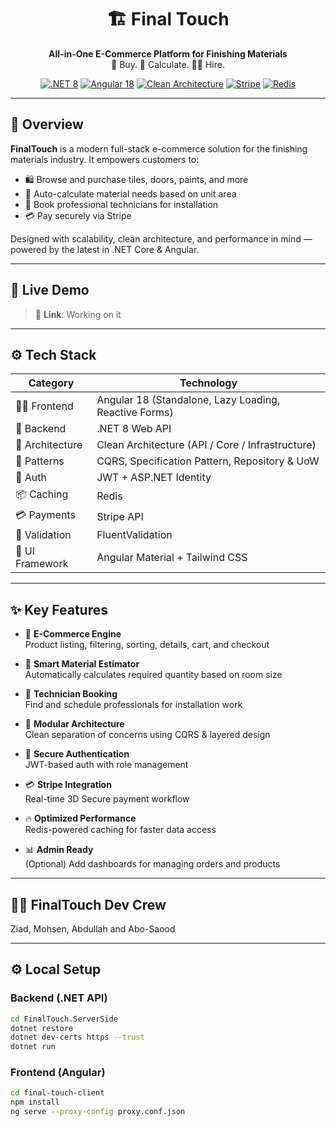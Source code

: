 <h1 align="center">🏗️ Final Touch</h1>
<p align="center">
  <b>All-in-One E-Commerce Platform for Finishing Materials</b><br>
  🎨 Buy. 📏 Calculate. 👷‍♂️ Hire.
</p>

<p align="center">
  <a href="#"><img alt=".NET 8" src="https://img.shields.io/badge/.NET-8.0-blueviolet?logo=dotnet" /></a>
  <a href="#"><img alt="Angular 18" src="https://img.shields.io/badge/Angular-18-red?logo=angular" /></a>
  <a href="#"><img alt="Clean Architecture" src="https://img.shields.io/badge/Architecture-Clean-brightgreen" /></a>
  <a href="#"><img alt="Stripe" src="https://img.shields.io/badge/Payments-Stripe-blue?logo=stripe" /></a>
  <a href="#"><img alt="Redis" src="https://img.shields.io/badge/Cache-Redis-darkred?logo=redis" /></a>
</p>

---

## 🌟 Overview

**FinalTouch** is a modern full-stack e-commerce solution for the finishing materials industry. It empowers customers to:

- 🛍️ Browse and purchase tiles, doors, paints, and more  
- 📐 Auto-calculate material needs based on unit area  
- 👷 Book professional technicians for installation  
- 💳 Pay securely via Stripe

Designed with scalability, clean architecture, and performance in mind — powered by the latest in .NET Core & Angular.

---

## 🚀 Live Demo

> 🎯 **Link**: Working on it

---

## ⚙️ Tech Stack

| Category         | Technology |
|------------------|------------|
| 👨‍💻 Frontend       | Angular 18 (Standalone, Lazy Loading, Reactive Forms) |
| 🧠 Backend        | .NET 8 Web API |
| 🧱 Architecture   | Clean Architecture (API / Core / Infrastructure) |
| 🧩 Patterns       | CQRS, Specification Pattern, Repository & UoW |
| 🔐 Auth           | JWT + ASP.NET Identity |
| 📦 Caching        | Redis |
| 💳 Payments       | Stripe API |
| 🧪 Validation     | FluentValidation |
| 📐 UI Framework   | Angular Material + Tailwind CSS |

---

## ✨ Key Features

- 🛒 **E-Commerce Engine**  
  Product listing, filtering, sorting, details, cart, and checkout

- 📐 **Smart Material Estimator**  
  Automatically calculates required quantity based on room size

- 👷 **Technician Booking**  
  Find and schedule professionals for installation work

- 🔄 **Modular Architecture**  
  Clean separation of concerns using CQRS & layered design

- 🔐 **Secure Authentication**  
  JWT-based auth with role management

- 💳 **Stripe Integration**  
  Real-time 3D Secure payment workflow

- 🔥 **Optimized Performance**  
  Redis-powered caching for faster data access

- 📊 **Admin Ready**  
  (Optional) Add dashboards for managing orders and products

---

## 👨‍💻 FinalTouch Dev Crew

Ziad, Mohsen, Abdullah and Abo-Saood

---

## ⚙️ Local Setup

### Backend (.NET API)
```bash
cd FinalTouch.ServerSide
dotnet restore
dotnet dev-certs https --trust
dotnet run
```
### Frontend (Angular)
```bash
cd final-touch-client
npm install
ng serve --proxy-config proxy.conf.json
